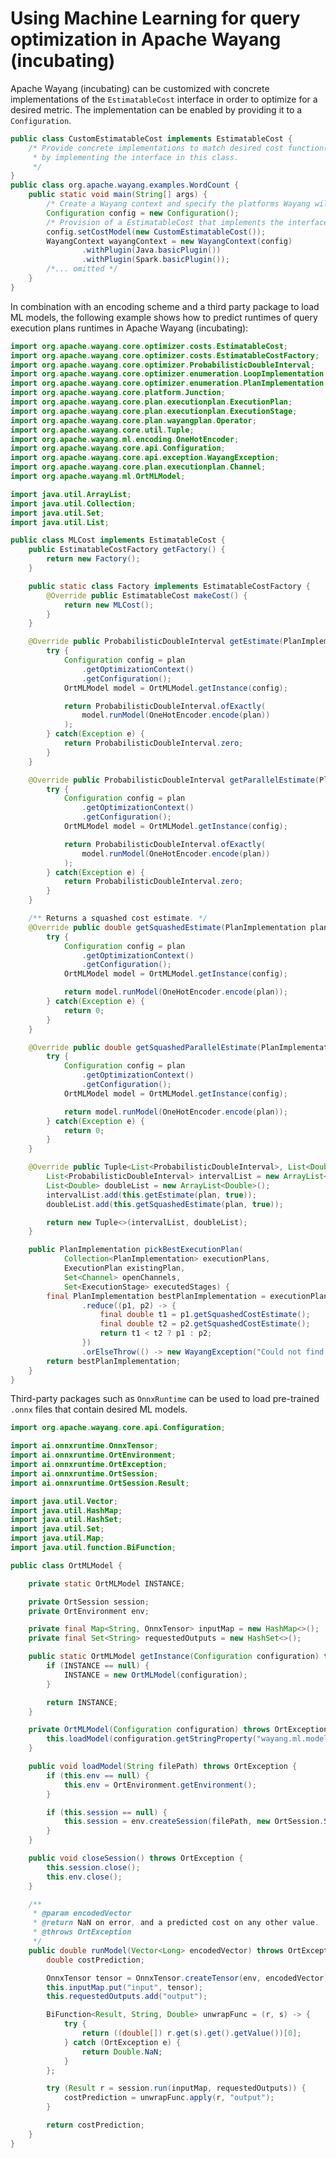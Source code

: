 <!--

  Licensed to the Apache Software Foundation (ASF) under one or more
  contributor license agreements.  See the NOTICE file distributed with
  this work for additional information regarding copyright ownership.
  The ASF licenses this file to You under the Apache License, Version 2.0
  (the "License"); you may not use this file except in compliance with
  the License.  You may obtain a copy of the License at

      http://www.apache.org/licenses/LICENSE-2.0

  Unless required by applicable law or agreed to in writing, software
  distributed under the License is distributed on an "AS IS" BASIS,
  WITHOUT WARRANTIES OR CONDITIONS OF ANY KIND, either express or implied.
  See the License for the specific language governing permissions and
  limitations under the License.

-->
# Using Machine Learning for query optimization in Apache Wayang (incubating)
Apache Wayang (incubating) can be customized with concrete
implementations of the `EstimatableCost` interface in order to optimize
for a desired metric.  The implementation can be enabled by providing it
to a `Configuration`.

```java
public class CustomEstimatableCost implements EstimatableCost {
    /* Provide concrete implementations to match desired cost function(s)
     * by implementing the interface in this class.
     */
}
public class org.apache.wayang.examples.WordCount {
    public static void main(String[] args) {
        /* Create a Wayang context and specify the platforms Wayang will consider */
        Configuration config = new Configuration();
        /* Provision of a EstimatableCost that implements the interface.*/
        config.setCostModel(new CustomEstimatableCost());
        WayangContext wayangContext = new WayangContext(config)
                .withPlugin(Java.basicPlugin())
                .withPlugin(Spark.basicPlugin());
        /*... omitted */
    }
}
```

In combination with an encoding scheme and a third party package to load
ML models, the following example shows how to predict runtimes of query
execution plans runtimes in Apache Wayang (incubating):

```java
import org.apache.wayang.core.optimizer.costs.EstimatableCost;
import org.apache.wayang.core.optimizer.costs.EstimatableCostFactory;
import org.apache.wayang.core.optimizer.ProbabilisticDoubleInterval;
import org.apache.wayang.core.optimizer.enumeration.LoopImplementation;
import org.apache.wayang.core.optimizer.enumeration.PlanImplementation;
import org.apache.wayang.core.platform.Junction;
import org.apache.wayang.core.plan.executionplan.ExecutionPlan;
import org.apache.wayang.core.plan.executionplan.ExecutionStage;
import org.apache.wayang.core.plan.wayangplan.Operator;
import org.apache.wayang.core.util.Tuple;
import org.apache.wayang.ml.encoding.OneHotEncoder;
import org.apache.wayang.core.api.Configuration;
import org.apache.wayang.core.api.exception.WayangException;
import org.apache.wayang.core.plan.executionplan.Channel;
import org.apache.wayang.ml.OrtMLModel;

import java.util.ArrayList;
import java.util.Collection;
import java.util.Set;
import java.util.List;

public class MLCost implements EstimatableCost {
    public EstimatableCostFactory getFactory() {
        return new Factory();
    }

    public static class Factory implements EstimatableCostFactory {
        @Override public EstimatableCost makeCost() {
            return new MLCost();
        }
    }

    @Override public ProbabilisticDoubleInterval getEstimate(PlanImplementation plan, boolean isOverheadIncluded) {
        try {
            Configuration config = plan
                .getOptimizationContext()
                .getConfiguration();
            OrtMLModel model = OrtMLModel.getInstance(config);

            return ProbabilisticDoubleInterval.ofExactly(
                model.runModel(OneHotEncoder.encode(plan))
            );
        } catch(Exception e) {
            return ProbabilisticDoubleInterval.zero;
        }
    }

    @Override public ProbabilisticDoubleInterval getParallelEstimate(PlanImplementation plan, boolean isOverheadIncluded) {
        try {
            Configuration config = plan
                .getOptimizationContext()
                .getConfiguration();
            OrtMLModel model = OrtMLModel.getInstance(config);

            return ProbabilisticDoubleInterval.ofExactly(
                model.runModel(OneHotEncoder.encode(plan))
            );
        } catch(Exception e) {
            return ProbabilisticDoubleInterval.zero;
        }
    }

    /** Returns a squashed cost estimate. */
    @Override public double getSquashedEstimate(PlanImplementation plan, boolean isOverheadIncluded) {
        try {
            Configuration config = plan
                .getOptimizationContext()
                .getConfiguration();
            OrtMLModel model = OrtMLModel.getInstance(config);

            return model.runModel(OneHotEncoder.encode(plan));
        } catch(Exception e) {
            return 0;
        }
    }

    @Override public double getSquashedParallelEstimate(PlanImplementation plan, boolean isOverheadIncluded) {
        try {
            Configuration config = plan
                .getOptimizationContext()
                .getConfiguration();
            OrtMLModel model = OrtMLModel.getInstance(config);

            return model.runModel(OneHotEncoder.encode(plan));
        } catch(Exception e) {
            return 0;
        }
    }

    @Override public Tuple<List<ProbabilisticDoubleInterval>, List<Double>> getParallelOperatorJunctionAllCostEstimate(PlanImplementation plan, Operator operator) {
        List<ProbabilisticDoubleInterval> intervalList = new ArrayList<ProbabilisticDoubleInterval>();
        List<Double> doubleList = new ArrayList<Double>();
        intervalList.add(this.getEstimate(plan, true));
        doubleList.add(this.getSquashedEstimate(plan, true));

        return new Tuple<>(intervalList, doubleList);
    }

    public PlanImplementation pickBestExecutionPlan(
            Collection<PlanImplementation> executionPlans,
            ExecutionPlan existingPlan,
            Set<Channel> openChannels,
            Set<ExecutionStage> executedStages) {
        final PlanImplementation bestPlanImplementation = executionPlans.stream()
                .reduce((p1, p2) -> {
                    final double t1 = p1.getSquashedCostEstimate();
                    final double t2 = p2.getSquashedCostEstimate();
                    return t1 < t2 ? p1 : p2;
                })
                .orElseThrow(() -> new WayangException("Could not find an execution plan."));
        return bestPlanImplementation;
    }
}
```

Third-party packages such as `OnnxRuntime` can be used to load
pre-trained `.onnx` files that contain desired ML models.

```java
import org.apache.wayang.core.api.Configuration;

import ai.onnxruntime.OnnxTensor;
import ai.onnxruntime.OrtEnvironment;
import ai.onnxruntime.OrtException;
import ai.onnxruntime.OrtSession;
import ai.onnxruntime.OrtSession.Result;

import java.util.Vector;
import java.util.HashMap;
import java.util.HashSet;
import java.util.Set;
import java.util.Map;
import java.util.function.BiFunction;

public class OrtMLModel {

    private static OrtMLModel INSTANCE;

    private OrtSession session;
    private OrtEnvironment env;

    private final Map<String, OnnxTensor> inputMap = new HashMap<>();
    private final Set<String> requestedOutputs = new HashSet<>();

    public static OrtMLModel getInstance(Configuration configuration) throws OrtException {
        if (INSTANCE == null) {
            INSTANCE = new OrtMLModel(configuration);
        }

        return INSTANCE;
    }

    private OrtMLModel(Configuration configuration) throws OrtException {
        this.loadModel(configuration.getStringProperty("wayang.ml.model.file"));
    }

    public void loadModel(String filePath) throws OrtException {
        if (this.env == null) {
            this.env = OrtEnvironment.getEnvironment();
        }

        if (this.session == null) {
            this.session = env.createSession(filePath, new OrtSession.SessionOptions());
        }
    }

    public void closeSession() throws OrtException {
        this.session.close();
        this.env.close();
    }

    /**
     * @param encodedVector
     * @return NaN on error, and a predicted cost on any other value.
     * @throws OrtException
     */
    public double runModel(Vector<Long> encodedVector) throws OrtException {
        double costPrediction;

        OnnxTensor tensor = OnnxTensor.createTensor(env, encodedVector);
        this.inputMap.put("input", tensor);
        this.requestedOutputs.add("output");

        BiFunction<Result, String, Double> unwrapFunc = (r, s) -> {
            try {
                return ((double[]) r.get(s).get().getValue())[0];
            } catch (OrtException e) {
                return Double.NaN;
            }
        };

        try (Result r = session.run(inputMap, requestedOutputs)) {
            costPrediction = unwrapFunc.apply(r, "output");
        }

        return costPrediction;
    }
}
```
